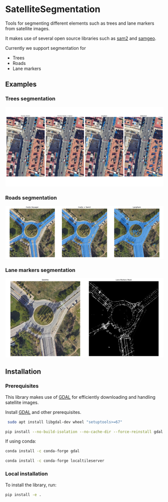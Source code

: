 # SatelliteSegmentation

Tools for segmenting different elements such as trees and lane markers from satellite images.

It makes use of several open source libraries such as [sam2](https://github.com/facebookresearch/sam2/tree/main) and [samgeo](https://samgeo.gishub.org/).

Currently we support segmentation for
- Trees
- Roads
- Lane markers

## Examples

### Trees segmentation

![alt text](readme_imgs/tree_segmentation_comparison.png)

### Roads segmentation

![alt text](readme_imgs/road_segmentation_comparison.png)

### Lane markers segmentation

![alt text](readme_imgs/lane_markers_segmentation.png)

## Installation

### Prerequisites

This library makes use of [GDAL](https://gdal.org/en/stable/) for efficiently downloading and handling satellite images.

Install [GDAL](https://gdal.org/en/stable/) and other prerequisites.

```sh
 sudo apt install libgdal-dev wheel "setuptools>=67"
 ```

```sh
pip install --no-build-isolation --no-cache-dir --force-reinstall gdal 
```

If using conda:

```sh
conda install -c conda-forge gdal
```

```sh
conda install -c conda-forge localtileserver
```
### Local installation

To install the library, run:

```sh
pip install -e .
```
